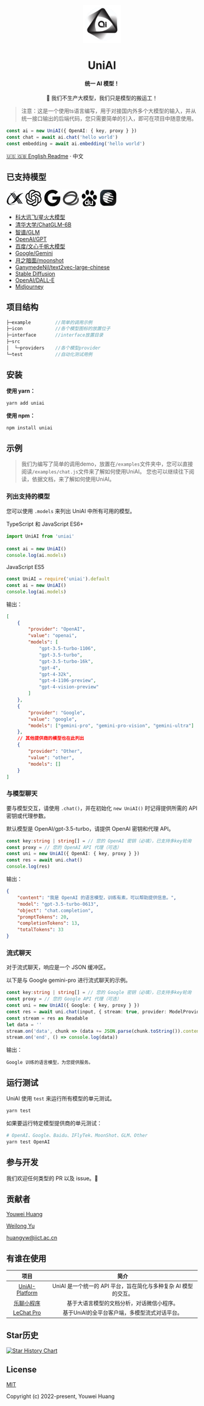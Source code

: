<!-- @format -->

<p align="center"><img src="./icon/logo.png" width="100px"></p>

<h1 align="center">UniAI</h1>

<h4 align="center">统一 AI 模型！</h4>

<p align="center">🤗 我们不生产大模型，我们只是模型的搬运工！</p>

<!-- ![visitors](https://visitor-badge.glitch.me/badge?page_id=devilyouwei.UniAI&left_color=green&right_color=red) -->

> 注意：这是一个使用ts语言编写，用于对接国内外多个大模型的输入，并从统一接口输出的后端代码，您只需要简单的引入，即可在项目中随意使用。

```typescript
const ai = new UniAI({ OpenAI: { key, proxy } })
const chat = await ai.chat('hello world')
const embedding = await ai.embedding('hello world')
```

[🇺🇸 🇬🇧 English Readme](./README.md) · 中文

## 已支持模型

<p align="left">
<img src="./icon/xunfei.png" width="45px">
<img src="./icon/openai.png" width="45px">
<img src="./icon/google.png" width="45px">
<img src="./icon/zhipu.png" width="45px">
<img src="./icon/baidu.png" width="45px">
<img src="./icon/moon.png" width="45px">
</p>

-   [科大讯飞/星火大模型](https://xinghuo.xfyun.cn)
-   [清华大学/ChatGLM-6B](https://github.com/THUDM/ChatGLM4)
-   [智谱/GLM](https://open.bigmodel.cn)
-   [OpenAI/GPT](https://platform.openai.com)
-   [百度/文心千帆大模型](https://cloud.baidu.com/product/wenxinworkshop)
-   [Google/Gemini](https://makersuite.google.com/app/)
-   [月之暗面/moonshot](https://platform.moonshot.cn/docs)
-   [GanymedeNil/text2vec-large-chinese](https://huggingface.co/GanymedeNil/text2vec-large-chinese)
-   [Stable Diffusion](https://github.com/AUTOMATIC1111/stable-diffusion-webui)
-   [OpenAI/DALL-E](https://platform.openai.com)
-   [Midjourney](https://github.com/novicezk/midjourney-proxy)

## 项目结构

```javascript
├─example         //简单的调用示例
├─icon            //各个模型图标的放置位子
├─interface       //interface放置目录
├─src
│  └─providers    //各个模型provider
└─test            //自动化测试用例
```

## 安装

**使用 yarn：**

```bash
yarn add uniai
```

**使用 npm：**

```bash
npm install uniai
```

## 示例

> 我们为编写了简单的调用demo，放置在`/examples`文件夹中，您可以直接阅读`/examples/chat.js`文件来了解如何使用UniAI。
> 您也可以继续往下阅读，依据文档，来了解如何使用UniAI。

### 列出支持的模型

您可以使用 `.models` 来列出 UniAI 中所有可用的模型。

TypeScript 和 JavaScript ES6+

```typescript
import UniAI from 'uniai'

const ai = new UniAI()
console.log(ai.models)
```

JavaScript ES5

```javascript
const UniAI = require('uniai').default
const ai = new UniAI()
console.log(ai.models)
```

输出：

```json
[
    {
        "provider": "OpenAI",
        "value": "openai",
        "models": [
            "gpt-3.5-turbo-1106",
            "gpt-3.5-turbo",
            "gpt-3.5-turbo-16k",
            "gpt-4",
            "gpt-4-32k",
            "gpt-4-1106-preview",
            "gpt-4-vision-preview"
        ]
    },
    {
        "provider": "Google",
        "value": "google",
        "models": ["gemini-pro", "gemini-pro-vision", "gemini-ultra"]
    },
    // 其他提供商的模型也在此列出
    {
        "provider": "Other",
        "value": "other",
        "models": []
    }
]
```

### 与模型聊天

要与模型交互，请使用 `.chat()`，并在初始化 `new UniAI()` 时记得提供所需的 API 密钥或代理参数。

默认模型是 OpenAI/gpt-3.5-turbo，请提供 OpenAI 密钥和代理 API。

```typescript
const key:string | string[] = // 您的 OpenAI 密钥（必填），已支持多key轮询
const proxy = // 您的 OpenAI API 代理（可选）
const uni = new UniAI({ OpenAI: { key, proxy } })
const res = await uni.chat()
console.log(res)
```

输出：

```json
{
    "content": "我是 OpenAI 的语言模型，训练有素，可以帮助提供信息。",
    "model": "gpt-3.5-turbo-0613",
    "object": "chat.completion",
    "promptTokens": 20,
    "completionTokens": 13,
    "totalTokens": 33
}
```

### 流式聊天

对于流式聊天，响应是一个 JSON 缓冲区。

以下是与 Google gemini-pro 进行流式聊天的示例。

```typescript
const key:string | string[] = // 您的 Google 密钥（必填），已支持多key轮询
const proxy = // 您的 Google API 代理（可选）
const uni = new UniAI({ Google: { key, proxy } })
const res = await uni.chat(input, { stream: true, provider: ModelProvider.Google, model: GoogleChatModel.GEM_PRO })
const stream = res as Readable
let data = ''
stream.on('data', chunk => (data += JSON.parse(chunk.toString()).content))
stream.on('end', () => console.log(data))
```

输出：

```
Google 训练的语言模型，为您提供服务。
```

## 运行测试

UniAI 使用 `test` 来运行所有模型的单元测试。

```bash
yarn test
```

如果要运行特定模型提供商的单元测试：

```bash
# OpenAI、Google、Baidu、IFlyTek、MoonShot、GLM、Other
yarn test OpenAI
```

## 参与开发

我们欢迎任何类型的 PR 以及 issue。🎉

## 贡献者

[Youwei Huang](https://github.com/devilyouwei)

[Weilong Yu](https://github.com/mrkk1)

huangyw@iict.ac.cn

## 有谁在使用

|                          项目                           |                              简介                               |
| :-----------------------------------------------------: | :-------------------------------------------------------------: |
| [UniAI-Platform](https://github.com/uni-openai/UniAI/)  | UniAI 是一个统一的 API 平台，旨在简化与多种复杂 AI 模型的交互。 |
| [乐聊小程序](https://github.com/CAS-IICT/lechat-uniapp) |           基于大语言模型的文档分析，对话微信小程序。            |
|        [LeChat Pro](https://lechat.cas-ll.cn/#/)        |          基于UniAI的全平台客户端，多模型流式对话平台。          |

## Star历史

[![Star History Chart](https://api.star-history.com/svg?repos=devilyouwei/UniAI&type=Timeline)](https://star-history.com/#devilyouwei/UniAI&Timeline)

## License

[MIT](./LICENSE)

Copyright (c) 2022-present, Youwei Huang
